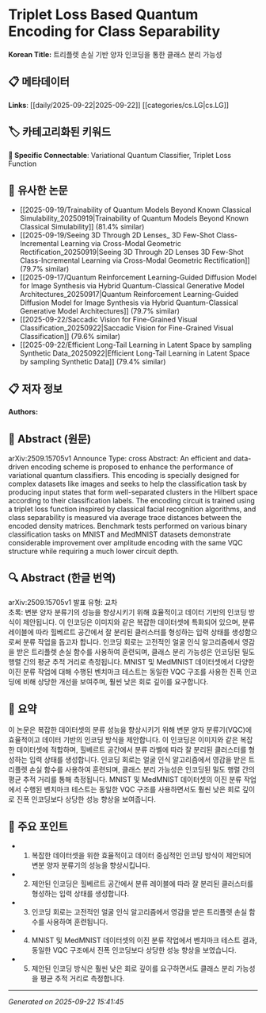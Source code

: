 # Triplet Loss Based Quantum Encoding for Class Separability

**Korean Title:** 트리플렛 손실 기반 양자 인코딩을 통한 클래스 분리 가능성

## 📋 메타데이터

**Links**: [[daily/2025-09-22|2025-09-22]] [[categories/cs.LG|cs.LG]]

## 🏷️ 카테고리화된 키워드
**🔗 Specific Connectable**: Variational Quantum Classifier, Triplet Loss Function

## 🔗 유사한 논문
- [[2025-09-19/Trainability of Quantum Models Beyond Known Classical Simulability_20250919|Trainability of Quantum Models Beyond Known Classical Simulability]] (81.4% similar)
- [[2025-09-19/Seeing 3D Through 2D Lenses_ 3D Few-Shot Class-Incremental Learning via Cross-Modal Geometric Rectification_20250919|Seeing 3D Through 2D Lenses 3D Few-Shot Class-Incremental Learning via Cross-Modal Geometric Rectification]] (79.7% similar)
- [[2025-09-17/Quantum Reinforcement Learning-Guided Diffusion Model for Image Synthesis via Hybrid Quantum-Classical Generative Model Architectures_20250917|Quantum Reinforcement Learning-Guided Diffusion Model for Image Synthesis via Hybrid Quantum-Classical Generative Model Architectures]] (79.7% similar)
- [[2025-09-22/Saccadic Vision for Fine-Grained Visual Classification_20250922|Saccadic Vision for Fine-Grained Visual Classification]] (79.6% similar)
- [[2025-09-22/Efficient Long-Tail Learning in Latent Space by sampling Synthetic Data_20250922|Efficient Long-Tail Learning in Latent Space by sampling Synthetic Data]] (79.4% similar)

## 📋 저자 정보

**Authors:** 

## 📄 Abstract (원문)

arXiv:2509.15705v1 Announce Type: cross 
Abstract: An efficient and data-driven encoding scheme is proposed to enhance the performance of variational quantum classifiers. This encoding is specially designed for complex datasets like images and seeks to help the classification task by producing input states that form well-separated clusters in the Hilbert space according to their classification labels. The encoding circuit is trained using a triplet loss function inspired by classical facial recognition algorithms, and class separability is measured via average trace distances between the encoded density matrices. Benchmark tests performed on various binary classification tasks on MNIST and MedMNIST datasets demonstrate considerable improvement over amplitude encoding with the same VQC structure while requiring a much lower circuit depth.

## 🔍 Abstract (한글 번역)

arXiv:2509.15705v1 발표 유형: 교차  
초록: 변분 양자 분류기의 성능을 향상시키기 위해 효율적이고 데이터 기반의 인코딩 방식이 제안됩니다. 이 인코딩은 이미지와 같은 복잡한 데이터셋에 특화되어 있으며, 분류 레이블에 따라 힐베르트 공간에서 잘 분리된 클러스터를 형성하는 입력 상태를 생성함으로써 분류 작업을 돕고자 합니다. 인코딩 회로는 고전적인 얼굴 인식 알고리즘에서 영감을 받은 트리플렛 손실 함수를 사용하여 훈련되며, 클래스 분리 가능성은 인코딩된 밀도 행렬 간의 평균 추적 거리로 측정됩니다. MNIST 및 MedMNIST 데이터셋에서 다양한 이진 분류 작업에 대해 수행된 벤치마크 테스트는 동일한 VQC 구조를 사용한 진폭 인코딩에 비해 상당한 개선을 보여주며, 훨씬 낮은 회로 깊이를 요구합니다.

## 📝 요약

이 논문은 복잡한 데이터셋의 분류 성능을 향상시키기 위해 변분 양자 분류기(VQC)에 효율적이고 데이터 기반의 인코딩 방식을 제안합니다. 이 인코딩은 이미지와 같은 복잡한 데이터셋에 적합하며, 힐베르트 공간에서 분류 라벨에 따라 잘 분리된 클러스터를 형성하는 입력 상태를 생성합니다. 인코딩 회로는 얼굴 인식 알고리즘에서 영감을 받은 트리플렛 손실 함수를 사용하여 훈련되며, 클래스 분리 가능성은 인코딩된 밀도 행렬 간의 평균 추적 거리를 통해 측정됩니다. MNIST 및 MedMNIST 데이터셋의 이진 분류 작업에서 수행된 벤치마크 테스트는 동일한 VQC 구조를 사용하면서도 훨씬 낮은 회로 깊이로 진폭 인코딩보다 상당한 성능 향상을 보여줍니다.

## 🎯 주요 포인트

- 1. 복잡한 데이터셋을 위한 효율적이고 데이터 중심적인 인코딩 방식이 제안되어 변분 양자 분류기의 성능을 향상시킵니다.

- 2. 제안된 인코딩은 힐베르트 공간에서 분류 레이블에 따라 잘 분리된 클러스터를 형성하는 입력 상태를 생성합니다.

- 3. 인코딩 회로는 고전적인 얼굴 인식 알고리즘에서 영감을 받은 트리플렛 손실 함수를 사용하여 훈련됩니다.

- 4. MNIST 및 MedMNIST 데이터셋의 이진 분류 작업에서 벤치마크 테스트 결과, 동일한 VQC 구조에서 진폭 인코딩보다 상당한 성능 향상을 보였습니다.

- 5. 제안된 인코딩 방식은 훨씬 낮은 회로 깊이를 요구하면서도 클래스 분리 가능성을 평균 추적 거리로 측정합니다.

---

*Generated on 2025-09-22 15:41:45*